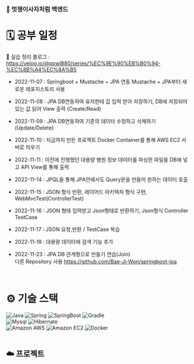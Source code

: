 ### 🦁 멋쟁이사자처럼 백엔드

# 🗓 공부 일정

📄 실습 정리 블로그 : https://velog.io/@qowl880/series/%EC%9E%90%EB%B0%94-%EC%8B%A4%EC%8A%B5

- 2022-11-07 : Springboot + Mustache + JPA 연동 Mustache + JPA부터 새로운 레포지스토리 사용

- 2022-11-08 : JPA DB연동하여 유저한테 값 입력 받아 저장하기, DB에 저장되어 있는 값 읽어 View 출력 (Create/Read)

- 2022-11-09 : JPA DB연동하여 기존의 데이터 수정하고 삭제하기(Update/Delete)

- 2022-11-10 : 지금까지 만든 프로젝트 Docker Container를 통해 AWS EC2 서버로 띄우기

- 2022-11-11 : 이전에 진행했던 대용량 병원 정보 데이터를 파싱한 파일을 DB에 넣고 API View를 통해 출력

- 2022-11-14 : JPQL을 통해 JPA안에서도 Query문을 만들어 원하는 데이터 호출

- 2022-11-15 : JSON 형식 반환, 레이어드 아키텍처 형식 구현, WebMvcTest(ControllerTest)

- 2022-11-16 : JSON 형태 입력받고 Json형태로 반환하기, Json형식 Controller TestCase

- 2022-11-17 : JSON 요청,반환 / TestCase 복습

- 2022-11-18 : 대용량 데이터에 검색 기능 추가

- 2022-11-23 : JPA DB 관계형으로 만들기 연습(Join)<br>
다른 Repository 사용 https://github.com/Bae-Ji-Won/springboot-jpa
<br />

# ⚙️ 기술 스택
<div>
  <img alt="Java" src ="https://img.shields.io/badge/Java-007396.svg?&style=for-the-badge&logo=Java&logoColor=white"/>
  <img alt="Spring" src ="https://img.shields.io/badge/Spring-6DB33F.svg?&style=for-the-badge&logo=Spring&logoColor=white"/>
  <img alt="SpringBoot" src ="https://img.shields.io/badge/SpringBoot-6DB33F.svg?&style=for-the-badge&logo=SpringBoot&logoColor=white"/>
  <img alt="Gradle" src ="https://img.shields.io/badge/Gradle-02303A.svg?&style=for-the-badge&logo=Gradle&logoColor=white"/>
</div>
<div>
  <img alt="Mysql" src ="https://img.shields.io/badge/Mysql-4479A1.svg?&style=for-the-badge&logo=Mysql&logoColor=white"/>
  <img alt="Hibernate" src ="https://img.shields.io/badge/Hibernate-59666C.svg?&style=for-the-badge&logo=Hibernate&logoColor=white"/>
</div>
<div>
  <img alt="Amazon AWS" src="https://img.shields.io/badge/Amazon AWS-232F3E?style=for-the-badge&logo=Amazon AWS&logoColor=white"/>
  <img alt="Amazon EC2" src="https://img.shields.io/badge/Amazon EC2-FF4F8B?style=for-the-badge&logo=Amazon EC2&logoColor=white"/>
  <img alt="Docker" src="https://img.shields.io/badge/Docker-2496ED?style=for-the-badge&logo=Docker&logoColor=white"/>
</div>


<br />

## ☁️ 프로젝트
